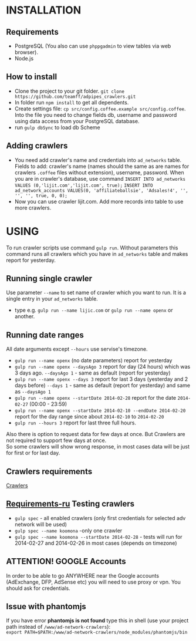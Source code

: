 INSTALLATION
============

Requirements
------------
* PostgreSQL
(You also can use `phppgadmin` to view tables via web browser).
* Node.js

How to install
---------------------
* Clone the project to your git folder. `git clone https://github.com/teamff/adpipes_crawlers.git`
* In folder run `npm install` to get all dependents.
* Create settings file: `cp src/config.coffee.example src/config.coffee`. Into the file you need to change fields db, username and password using data access from your PostgreSQL database.
* run `gulp dbSync` to load db Scheme

Adding crawlers
---------------------
* You need add crawler's name and credentials into `ad_networks` table. Fields to add: crawler's name (names should the same as are names for crawlers `.coffee` files without extension), username, password. When you are in crawler's database, use command
`INSERT INTO ad_networks VALUES (0,'lijit.com','lijit.com', true);`
`INSERT INTO ad_network_accounts VALUES(0, 'affiliateballsie', 'Adsales!4', '', '', '', true, 0, 0);`
* Now you can use crawler lijit.com. Add more records into table to use more crawlers.

USING
============

To run crawler scripts use command `gulp run`. Without parameters this command runs all crawlers which you have in `ad_networks` table and makes report for yesterday.

Running single crawler
----------------------
Use parameter `--name` to set name of crawler which you want to run. It is a single entry in your `ad_networks` table.
* type e.g. `gulp run --name lijic.com` or `gulp run --name openx` or another.

Running date ranges
-------------------
All date arguments except `--hours` use servise's timezone.
* `gulp run --name openx` (no date parameters) report for yesterday
* `gulp run --name openx --daysAgo 3` report for day (24 hours) which was 3 days ago. `--daysAgo 1` - same as default (report for yesterday)
* `gulp run --name openx --days 3` report for last 3 days (yesterday and 2 days before) `--days 1` - same as default (report for yesterday) and same as `--daysAgo 1`
* `gulp run --name openx --startDate 2014-02-28` report for the date `2014-02-27` (00:00 - 23:59) 
* `gulp run --name openx --startDate 2014-02-10 --endDate 2014-02-20` report for the day range since about `2014-02-10` to `2014-02-20`
* `gulp run --hours 3` report for last three full hours.

Also there is option to request data for few days at once. But Crawlers are not required to support few days at once.   
So some crawlers will show wrong response, in most cases data will be just for first or for last day.  


Crawlers requirements
---------------------
[Crawlers](docs/crawlers.md)

[Requirements-ru](docs/requirements-ru.md)
Testing crawlers
---------------
* `gulp spec` - all enabled crawlers (only first credentials for selected adv network will be used)
* `gulp spec --name koomona` -only one crawler 
* `gulp spec --name koomona --startDate 2014-02-28` - tests will run for 2014-02-27 and 2014-02-26 in most cases (depends on timezone)


ATTENTION! GOOGLE Accounts
--------------------------
In order to be able to go ANYWHERE near the Google accounts (AdExchange, DFP, AdSense etc) you will need to use 
proxy or vpn. You should ask for credentials. 

Issue with phantomjs
--------------------
If you have error **phantomjs is not found** type this in shell (use your project path instead of 
`/www/ad-network-crawlers`):     
`export PATH=$PATH:/www/ad-network-crawlers/node_modules/phantomjs/bin`
